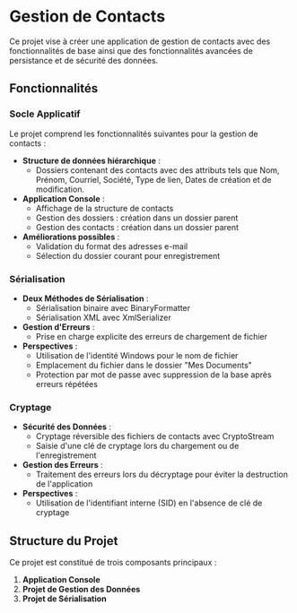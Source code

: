 # Gestion de Contacts

Ce projet vise à créer une application de gestion de contacts avec des fonctionnalités de base ainsi que des fonctionnalités avancées de persistance et de sécurité des données.

## Fonctionnalités

### Socle Applicatif

Le projet comprend les fonctionnalités suivantes pour la gestion de contacts :

- **Structure de données hiérarchique** :
  - Dossiers contenant des contacts avec des attributs tels que Nom, Prénom, Courriel, Société, Type de lien, Dates de création et de modification.
- **Application Console** :
  - Affichage de la structure de contacts
  - Gestion des dossiers : création dans un dossier parent
  - Gestion des contacts : création dans un dossier parent
- **Améliorations possibles** :
  - Validation du format des adresses e-mail
  - Sélection du dossier courant pour enregistrement

### Sérialisation

- **Deux Méthodes de Sérialisation** :
  - Sérialisation binaire avec BinaryFormatter
  - Sérialisation XML avec XmlSerializer
- **Gestion d'Erreurs** :
  - Prise en charge explicite des erreurs de chargement de fichier
- **Perspectives** :
  - Utilisation de l'identité Windows pour le nom de fichier
  - Emplacement du fichier dans le dossier "Mes Documents"
  - Protection par mot de passe avec suppression de la base après erreurs répétées

### Cryptage

- **Sécurité des Données** :
  - Cryptage réversible des fichiers de contacts avec CryptoStream
  - Saisie d'une clé de cryptage lors du chargement ou de l'enregistrement
- **Gestion des Erreurs** :
  - Traitement des erreurs lors du décryptage pour éviter la destruction de l'application
- **Perspectives** :
  - Utilisation de l'identifiant interne (SID) en l'absence de clé de cryptage

## Structure du Projet

Ce projet est constitué de trois composants principaux :

1. **Application Console**
2. **Projet de Gestion des Données**
3. **Projet de Sérialisation**
